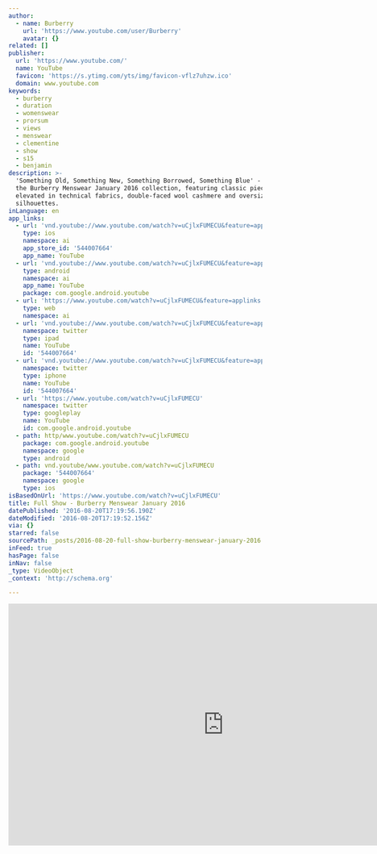 ```yaml
---
author:
  - name: Burberry
    url: 'https://www.youtube.com/user/Burberry'
    avatar: {}
related: []
publisher:
  url: 'https://www.youtube.com/'
  name: YouTube
  favicon: 'https://s.ytimg.com/yts/img/favicon-vflz7uhzw.ico'
  domain: www.youtube.com
keywords:
  - burberry
  - duration
  - womenswear
  - prorsum
  - views
  - menswear
  - clementine
  - show
  - s15
  - benjamin
description: >-
  'Something Old, Something New, Something Borrowed, Something Blue' - Discover
  the Burberry Menswear January 2016 collection, featuring classic pieces
  elevated in technical fabrics, double-faced wool cashmere and oversize
  silhouettes.
inLanguage: en
app_links:
  - url: 'vnd.youtube://www.youtube.com/watch?v=uCjlxFUMECU&feature=applinks'
    type: ios
    namespace: ai
    app_store_id: '544007664'
    app_name: YouTube
  - url: 'vnd.youtube://www.youtube.com/watch?v=uCjlxFUMECU&feature=applinks'
    type: android
    namespace: ai
    app_name: YouTube
    package: com.google.android.youtube
  - url: 'https://www.youtube.com/watch?v=uCjlxFUMECU&feature=applinks'
    type: web
    namespace: ai
  - url: 'vnd.youtube://www.youtube.com/watch?v=uCjlxFUMECU&feature=applinks'
    namespace: twitter
    type: ipad
    name: YouTube
    id: '544007664'
  - url: 'vnd.youtube://www.youtube.com/watch?v=uCjlxFUMECU&feature=applinks'
    namespace: twitter
    type: iphone
    name: YouTube
    id: '544007664'
  - url: 'https://www.youtube.com/watch?v=uCjlxFUMECU'
    namespace: twitter
    type: googleplay
    name: YouTube
    id: com.google.android.youtube
  - path: http/www.youtube.com/watch?v=uCjlxFUMECU
    package: com.google.android.youtube
    namespace: google
    type: android
  - path: vnd.youtube/www.youtube.com/watch?v=uCjlxFUMECU
    package: '544007664'
    namespace: google
    type: ios
isBasedOnUrl: 'https://www.youtube.com/watch?v=uCjlxFUMECU'
title: Full Show - Burberry Menswear January 2016
datePublished: '2016-08-20T17:19:56.190Z'
dateModified: '2016-08-20T17:19:52.156Z'
via: {}
starred: false
sourcePath: _posts/2016-08-20-full-show-burberry-menswear-january-2016.md
inFeed: true
hasPage: false
inNav: false
_type: VideoObject
_context: 'http://schema.org'

---
```

<iframe src="https://cdn.embedly.com/widgets/media.html?src=https%3A%2F%2Fwww.youtube.com%2Fembed%2FuCjlxFUMECU%3Ffeature%3Doembed&amp;url=http%3A%2F%2Fwww.youtube.com%2Fwatch%3Fv%3DuCjlxFUMECU&amp;image=https%3A%2F%2Fi.ytimg.com%2Fvi%2FuCjlxFUMECU%2Fhqdefault.jpg&amp;key=b7d04c9b404c499eba89ee7072e1c4f7&amp;type=text%2Fhtml&amp;schema=youtube" width="854" height="480" scrolling="no" frameborder="0" allowfullscreen="" style=""></iframe>